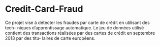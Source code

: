 # Credit-Card-Fraud
Ce projet vise à détecter les fraudes par carte de crédit en utilisant des tech-
niques d’apprentissage automatique. Le jeu de données utilisé contient des
transactions réalisées par des cartes de crédit en septembre 2013 par des titu-
laires de carte européens.
